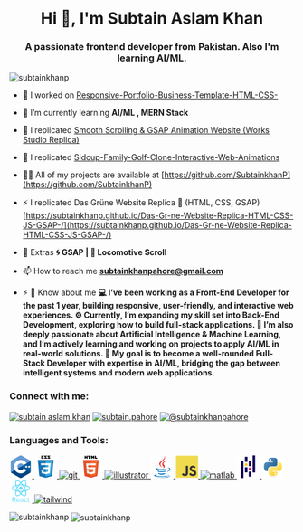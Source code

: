 <h1 align="center">Hi 👋, I'm Subtain Aslam Khan</h1>
<h3 align="center">A passionate frontend developer from Pakistan. Also I'm learning AI/ML.</h3>

<p align="left"> <img src="https://komarev.com/ghpvc/?username=subtainkhanp&label=Profile%20views&color=0e75b6&style=flat" alt="subtainkhanp" /> </p>

- 🔭 I worked on [Responsive-Portfolio-Business-Template-HTML-CSS-](https://subtainkhanp.github.io/Responsive-Portfolio-Business-Template-HTML-CSS-/)

- 🌱 I’m currently learning **AI/ML , MERN Stack**

- 👯 I replicated [Smooth Scrolling & GSAP Animation Website (Works Studio Replica)](https://subtainkhanp.github.io/Smooth-Scrolling-GSAP-Animation-Website-Works-Studio-Replica-/)

- 🤝 I replicated [Sidcup-Family-Golf-Clone-Interactive-Web-Animations](https://subtainkhanp.github.io/Sidcup-Family-Golf-Clone-Interactive-Web-Animations/)

- 👨‍💻 All of my projects are available at [https://github.com/SubtainkhanP](https://github.com/SubtainkhanP)

- ⚡ I replicated Das Grüne Website Replica 🌿 (HTML, CSS, GSAP) [https://subtainkhanp.github.io/Das-Gr-ne-Website-Replica-HTML-CSS-JS-GSAP-/](https://subtainkhanp.github.io/Das-Gr-ne-Website-Replica-HTML-CSS-JS-GSAP-/)

- 📝 Extras **🌀 GSAP | 🚂 Locomotive Scroll**

- 📫 How to reach me **subtainkhanpahore@gmail.com**

- ⚡ 📄 Know about me **💻 I’ve been working as a Front-End Developer for the past 1 year, building responsive, user-friendly, and interactive web experiences. ⚙️ Currently, I’m expanding my skill set into Back-End Development, exploring how to build full-stack applications. 🤖 I’m also deeply passionate about Artificial Intelligence & Machine Learning, and I’m actively learning and working on projects to apply AI/ML in real-world solutions. 🚀 My goal is to become a well-rounded Full-Stack Developer with expertise in AI/ML, bridging the gap between intelligent systems and modern web applications.**

<h3 align="left">Connect with me:</h3>
<p align="left">
<a href="www.linkedin.com/in/subtain-aslam-khan-065bb023b" target="blank"><img align="center" src="https://raw.githubusercontent.com/rahuldkjain/github-profile-readme-generator/master/src/images/icons/Social/linked-in-alt.svg" alt="subtain aslam khan" height="30" width="40" /></a>
<a href="https://instagram.com/subtain.pahore" target="blank"><img align="center" src="https://raw.githubusercontent.com/rahuldkjain/github-profile-readme-generator/master/src/images/icons/Social/instagram.svg" alt="subtain.pahore" height="30" width="40" /></a>
<a href="[https://medium.com/@subtainkhanpahore](https://medium.com/@subtainkhanpahore)" target="blank"><img align="center" src="https://raw.githubusercontent.com/rahuldkjain/github-profile-readme-generator/master/src/images/icons/Social/medium.svg" alt="@subtainkhanpahore" height="30" width="40" /></a>
</p>

<h3 align="left">Languages and Tools:</h3>
<p align="left"> <a href="https://www.w3schools.com/cpp/" target="_blank" rel="noreferrer"> <img src="https://raw.githubusercontent.com/devicons/devicon/master/icons/cplusplus/cplusplus-original.svg" alt="cplusplus" width="40" height="40"/> </a> <a href="https://www.w3schools.com/css/" target="_blank" rel="noreferrer"> <img src="https://raw.githubusercontent.com/devicons/devicon/master/icons/css3/css3-original-wordmark.svg" alt="css3" width="40" height="40"/> </a> <a href="https://git-scm.com/" target="_blank" rel="noreferrer"> <img src="https://www.vectorlogo.zone/logos/git-scm/git-scm-icon.svg" alt="git" width="40" height="40"/> </a> <a href="https://www.w3.org/html/" target="_blank" rel="noreferrer"> <img src="https://raw.githubusercontent.com/devicons/devicon/master/icons/html5/html5-original-wordmark.svg" alt="html5" width="40" height="40"/> </a> <a href="https://www.adobe.com/in/products/illustrator.html" target="_blank" rel="noreferrer"> <img src="https://www.vectorlogo.zone/logos/adobe_illustrator/adobe_illustrator-icon.svg" alt="illustrator" width="40" height="40"/> </a> <a href="https://www.java.com" target="_blank" rel="noreferrer"> <img src="https://raw.githubusercontent.com/devicons/devicon/master/icons/java/java-original.svg" alt="java" width="40" height="40"/> </a> <a href="https://developer.mozilla.org/en-US/docs/Web/JavaScript" target="_blank" rel="noreferrer"> <img src="https://raw.githubusercontent.com/devicons/devicon/master/icons/javascript/javascript-original.svg" alt="javascript" width="40" height="40"/> </a> <a href="https://www.mathworks.com/" target="_blank" rel="noreferrer"> <img src="https://upload.wikimedia.org/wikipedia/commons/2/21/Matlab_Logo.png" alt="matlab" width="40" height="40"/> </a> <a href="https://pandas.pydata.org/" target="_blank" rel="noreferrer"> <img src="https://raw.githubusercontent.com/devicons/devicon/2ae2a900d2f041da66e950e4d48052658d850630/icons/pandas/pandas-original.svg" alt="pandas" width="40" height="40"/> </a> <a href="https://www.python.org" target="_blank" rel="noreferrer"> <img src="https://raw.githubusercontent.com/devicons/devicon/master/icons/python/python-original.svg" alt="python" width="40" height="40"/> </a> <a href="https://reactjs.org/" target="_blank" rel="noreferrer"> <img src="https://raw.githubusercontent.com/devicons/devicon/master/icons/react/react-original-wordmark.svg" alt="react" width="40" height="40"/> </a> <a href="https://tailwindcss.com/" target="_blank" rel="noreferrer"> <img src="https://www.vectorlogo.zone/logos/tailwindcss/tailwindcss-icon.svg" alt="tailwind" width="40" height="40"/> </a> </p>

<p><img align="left" src="https://github-readme-stats.vercel.app/api/top-langs?username=subtainkhanp&show_icons=true&locale=en&layout=compact" alt="subtainkhanp" /></p>

<p>&nbsp;<img align="center" src="https://github-readme-stats.vercel.app/api?username=subtainkhanp&show_icons=true&locale=en" alt="subtainkhanp" /></p>
